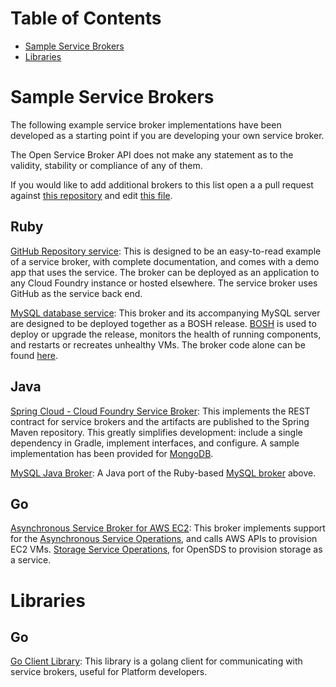 # Table of Contents

- [Sample Service Brokers](#sample-service-brokers)
- [Libraries](#libraries)

# Sample Service Brokers

The following example service broker implementations have been developed
as a starting point if you are developing your own service broker.

The Open Service Broker API does not make any statement as to the
validity, stability or compliance of any of them.

If you would like to add additional brokers to this list open a
a pull request against 
[this repository](https://github.com/openservicebrokerapi/servicebroker)
and edit [this file](gettingStarted.md).

## Ruby

[GitHub Repository service](https://github.com/cloudfoundry-samples/github-service-broker-ruby):
This is designed to be an easy-to-read example of a service broker, with
complete documentation, and comes with a demo app that uses the service.
The broker can be deployed as an application to any Cloud Foundry instance
or hosted elsewhere. The service broker uses GitHub as the service back end.

[MySQL database service](https://github.com/cloudfoundry/cf-mysql-release):
This broker and its accompanying MySQL server are designed to be deployed
together as a BOSH release. [BOSH](https://github.com/cloudfoundry/bosh) is
used to deploy or upgrade the release, monitors the health of running
components, and restarts or recreates unhealthy VMs. The broker code alone
can be found [here](https://github.com/cloudfoundry/cf-mysql-broker).

## Java

[Spring Cloud - Cloud Foundry Service Broker](https://github.com/spring-cloud/spring-cloud-cloudfoundry-service-broker):
This implements the REST contract for service brokers and the artifacts are
published to the Spring Maven repository. This greatly simplifies development:
include a single dependency in Gradle, implement interfaces, and configure. A
sample implementation has been provided for
[MongoDB](https://github.com/spring-cloud-samples/cloudfoundry-service-broker).

[MySQL Java Broker](https://github.com/cloudfoundry-community/cf-mysql-java-broker):
A Java port of the Ruby-based
[MySQL broker](https://github.com/cloudfoundry/cf-mysql-broker) above.

## Go

[Asynchronous Service Broker for AWS EC2](https://github.com/cloudfoundry-samples/go_service_broker):
This broker implements support for the 
[Asynchronous Service Operations](https://docs.cloudfoundry.org/services/api.html#asynchronous-operations),
and calls AWS APIs to provision EC2 VMs.
[Storage Service Operations](https://github.com/leonwanghui/opensds-broker/tree/master),
for OpenSDS to provision storage as a service.

# Libraries

## Go

[Go Client Library](https://github.com/pmorie/go-open-service-broker-client):
This library is a golang client for communicating with service brokers,
useful for Platform developers.
